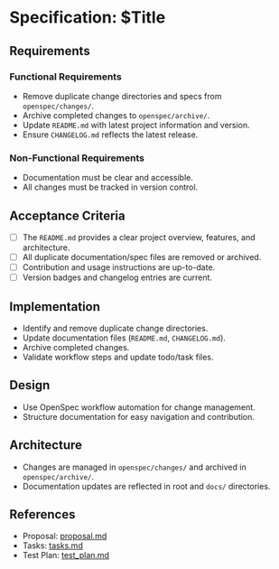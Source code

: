# Specification: $Title

## Requirements

### Functional Requirements
- Remove duplicate change directories and specs from `openspec/changes/`.
- Archive completed changes to `openspec/archive/`.
- Update `README.md` with latest project information and version.
- Ensure `CHANGELOG.md` reflects the latest release.

### Non-Functional Requirements
- Documentation must be clear and accessible.
- All changes must be tracked in version control.

## Acceptance Criteria

- [ ] The `README.md` provides a clear project overview, features, and architecture.
- [ ] All duplicate documentation/spec files are removed or archived.
- [ ] Contribution and usage instructions are up-to-date.
- [ ] Version badges and changelog entries are current.

## Implementation
- Identify and remove duplicate change directories.
- Update documentation files (`README.md`, `CHANGELOG.md`).
- Archive completed changes.
- Validate workflow steps and update todo/task files.

## Design
- Use OpenSpec workflow automation for change management.
- Structure documentation for easy navigation and contribution.

## Architecture
- Changes are managed in `openspec/changes/` and archived in `openspec/archive/`.
- Documentation updates are reflected in root and `docs/` directories.

## References
- Proposal: [proposal.md](./proposal.md)
- Tasks: [tasks.md](./tasks.md)
- Test Plan: [test_plan.md](./test_plan.md)
